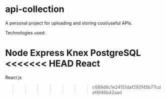 # api-collection
A personal project for uploading and storing cool/useful APIs.

Technologies used:

Node
Express
Knex
PostgreSQL
<<<<<<< HEAD
React
=======
React.js
>>>>>>> c689d6c1e24151daf292f45b77cdef6f46b42aad
